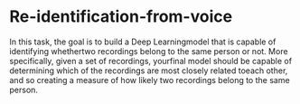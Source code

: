 # Re-identification-from-voice
In this task, the goal is to build a Deep Learningmodel that is capable of identifying whethertwo recordings belong to the same person or not.  More specifically, given a set of recordings, yourfinal model should be capable of determining which of the recordings are most closely related toeach other, and so creating a measure of how likely two recordings belong to the same person.
